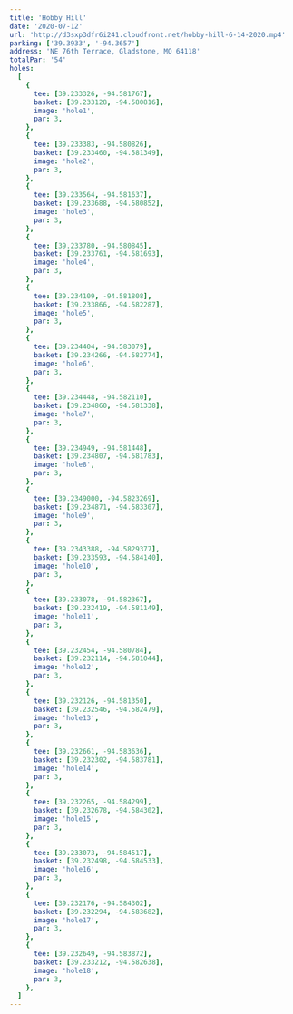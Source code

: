 ```yaml
---
title: 'Hobby Hill'
date: '2020-07-12'
url: 'http://d3sxp3dfr6i241.cloudfront.net/hobby-hill-6-14-2020.mp4'
parking: ['39.3933', '-94.3657']
address: 'NE 76th Terrace, Gladstone, MO 64118'
totalPar: '54'
holes:
  [
    {
      tee: [39.233326, -94.581767],
      basket: [39.233128, -94.580816],
      image: 'hole1',
      par: 3,
    },
    {
      tee: [39.233383, -94.580826],
      basket: [39.233460, -94.581349],
      image: 'hole2',
      par: 3,
    },
    {
      tee: [39.233564, -94.581637],
      basket: [39.233688, -94.580852],
      image: 'hole3',
      par: 3,
    },
    {
      tee: [39.233780, -94.580845],
      basket: [39.233761, -94.581693],
      image: 'hole4',
      par: 3,
    },
    {
      tee: [39.234109, -94.581808],
      basket: [39.233866, -94.582287],
      image: 'hole5',
      par: 3,
    },
    {
      tee: [39.234404, -94.583079],
      basket: [39.234266, -94.582774],
      image: 'hole6',
      par: 3,
    },
    {
      tee: [39.234448, -94.582110],
      basket: [39.234860, -94.581338],
      image: 'hole7',
      par: 3,
    },
    {
      tee: [39.234949, -94.581448],
      basket: [39.234807, -94.581783],
      image: 'hole8',
      par: 3,
    },
    {
      tee: [39.2349000, -94.5823269],
      basket: [39.234871, -94.583307],
      image: 'hole9',
      par: 3,
    },
    {
      tee: [39.2343388, -94.5829377],
      basket: [39.233593, -94.584140],
      image: 'hole10',
      par: 3,
    },
    {
      tee: [39.233078, -94.582367],
      basket: [39.232419, -94.581149],
      image: 'hole11',
      par: 3,
    },
    {
      tee: [39.232454, -94.580784],
      basket: [39.232114, -94.581044],
      image: 'hole12',
      par: 3,
    },
    {
      tee: [39.232126, -94.581350],
      basket: [39.232546, -94.582479],
      image: 'hole13',
      par: 3,
    },
    {
      tee: [39.232661, -94.583636],
      basket: [39.232302, -94.583781],
      image: 'hole14',
      par: 3,
    },
    {
      tee: [39.232265, -94.584299],
      basket: [39.232678, -94.584302],
      image: 'hole15',
      par: 3,
    },
    {
      tee: [39.233073, -94.584517],
      basket: [39.232498, -94.584533],
      image: 'hole16',
      par: 3,
    },
    {
      tee: [39.232176, -94.584302],
      basket: [39.232294, -94.583682],
      image: 'hole17',
      par: 3,
    },
    {
      tee: [39.232649, -94.583872],
      basket: [39.233212, -94.582638],
      image: 'hole18',
      par: 3,
    },
  ]
---
```

